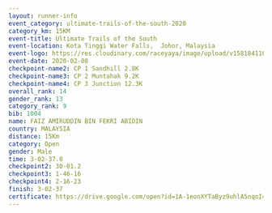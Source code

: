 ```yaml
--- 
layout: runner-info 
event_category: ultimate-trails-of-the-south-2020 
category_km: 15KM 
event-title: Ultimate Trails of the South 
event-location: Kota Tinggi Water Falls,  Johor, Malaysia 
event-logo: https://res.cloudinary.com/raceyaya/image/upload/v1581841103/logo/2020/ultimate-trails-2020_i93dfj.jpg 
event-date: 2020-02-08 
checkpoint-name2: CP 1 Sandhill 2.8K 
checkpoint-name3: CP 2 Muntahak 9.2K 
checkpoint-name4: CP 3 Junction 12.3K 
overall_rank: 14
gender_rank: 13
category_rank: 9
bib: 1004
name: FAIZ AMIRUDDIN BIN FEKRI ABIDIN
country: MALAYSIA
distance: 15Km
category: Open
gender: Male
time: 3-02-37.0
checkpoint2: 30-01.2
checkpoint3: 1-46-16
checkpoint4: 2-16-23
finish: 3-02-37
certificate: https://drive.google.com/open?id=1A-1eonXYTaByz9uhlA5nqoI4z7XXlzI
--- 
```

